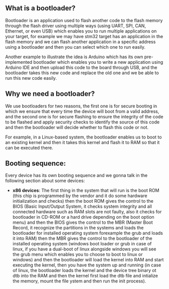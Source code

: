 ## What is a bootloader?

Bootloader is an application used to flash another code to the flash memory through the flash driver using multiple ways (using 
UART, SPI, CAN, Ethernet, or even USB) which enables you to run multiple applications on your target, for example we may have stm32 
target has an application in the flash memory and we can flash another application in a specific address using a bootloader and then
you can select which one to run easily.

Another example to illustrate the idea is Arduino which has its own pre-implemented bootloader which enables you to write a new 
application using Arduino IDE and then upload this code to the board through USB, and the bootloader takes this new code and replace
the old one and we be able to run this new code easily.

## Why we need a bootloader?

We use bootloaders for two reasons, the first one is for secure booting in which we ensure that every time the device will boot
from a valid address, and the second one is for secure flashing to ensure the integrity of the code to be flashed and apply
security checks to identify the source of this code and then the bootloader will decide whether to flash this code or not.

For example, in a Linux-based system, the bootloader enables us to boot to an existing kernel and then it takes this kernel and 
flash it to RAM so that it can be executed there.

## Booting sequence:

Every device has its own booting sequence and we gonna talk in the following section about some devices:

* **x86 devices**: The first thing in the system that will run is the boot ROM (this chip is programmed by the vendor and it do
  some hardware initialization and checks) then the boot ROM gives the control to the BIOS (Basic Input/Output System, it checks
  system integrity and all connected hardware such as RAM slots are not faulty, also it checks for bootloader in CD-ROM or a
  hard drive depending on the boot option menu) and then the BIOS gives the control to the MBR (Master Boot Record, it recognize 
  the partitions in the systems and loads the bootloader for installed operating system forexample the grub and loads it into
  RAM) then the MBR gives the control to the bootloader of the installed operating system (windows boot loader or grub in case 
  of linux, if you have a dual-boot of linux alongside windows you will see the grub menu which enables you to choose to boot
  to linux or windows) and then the bootloader will load the kernel into RAM and start executing the kernel, then you have the
  system up and running (in case of linux, the bootloader loads the kernel and the device tree binary ot dtb into the RAM and
  then the kernel first load the dtb file and intialize the memory, mount the file ystem and then run the init process).
